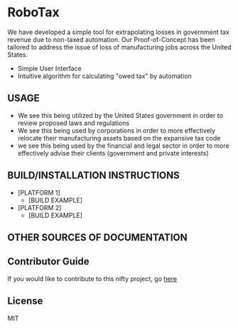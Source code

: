 # RoboTax

We have developed a simple tool for extrapolating losses in government tax revenue due to non-taxed automation.
Our Proof-of-Concept has been tailored to address the issue of loss of manufacturing jobs across the United States.
  * Simple User Interface 
  * Intuitive algorithm for calculating "owed tax" by automation

## USAGE
  * We see this being utilized by the United States government in order to review proposed laws and regulations
  * We see this being used by corporations in order to more effectively relocate their manufacturing assets based on the expansive tax code 
  * we see this being used by the financial and legal sector in order to more effectively advise their clients (government and private interests)
## BUILD/INSTALLATION INSTRUCTIONS
  * [PLATFORM 1]
    * [BUILD EXAMPLE]
  * [PLATFORM 2]
    * [BUILD EXAMPLE]

## OTHER SOURCES OF DOCUMENTATION

## Contributor Guide
If you would like to contribute to this nifty project, go [here](https://github.com/yashvesikar/robotax/blob/master/CONTRIBUTE.md)

## License 
MIT 
